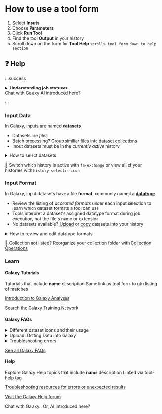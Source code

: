 # How to use a tool form

1. Select **Inputs**
2. Choose **Parameters**
3. Click **Run Tool**
4. Find the tool **Output** in your history
5. Scroll down on the form for **Tool Help** `scrolls tool form down to help section`

## :question: Help

:::success
<details>
  <summary><b>Understanding job statuses</b></summary>
  display md https://training.galaxyproject.org/training-material/faqs/galaxy/datasets_job_status.html
</details>
Chat with Galaxy AI introduced here?

:::

### Input Data

In Galaxy, inputs are named **[datasets](https://training.galaxyproject.org/training-material/search2?query=dataset)**
- Datasets are  _files_
- Batch processing? Group similiar files into [dataset collections](https://training.galaxyproject.org/training-material/search2?query=collection) 
- Input datasets must be in the _currently active_ [history](https://training.galaxyproject.org/training-material/search2?query=history)

<details>
  <summary>How to select datasets</summary>

  1. Choose one of:
  
     * single dataset `fa-file`
     * multiple datasets `fa-files`
     * dataset collection `fa-folder`

  2. Then select from the list of available datasets

  3. Dataset not availble? You may need to adjust the dataset format

</details>


:flashlight: Switch which history is active with `fa-exchange` or view all of your histories with `history-selector-icon`

### Input Format

In Galaxy, input datasets have a file **format**, commonly named a **[datatype](https://training.galaxyproject.org/training-material/faqs/galaxy/datatypes_understanding_datatypes.html)**
- Review the listing of _accepted formats_ under each input selection to learn which dataset formats a tool can use
- Tools interpret a dataset's assigned datatype format during job execution, not the file's name or extension
- No datasets available? [Upload](https://training.galaxyproject.org/training-material/search2?query=upload) or [copy](https://training.galaxyproject.org/training-material/faqs/galaxy/histories_copy_dataset.html) datasets into your history

<details>
  <summary>How to review and edit datatype formats</summary>

  1. Review the currently assigned datatype
  
     * Expand individual datasets in the history panel to display the format
     * Collections will display the current datatype format of all the datasets inside the folder

  2. Assign, Convert or let Galaxy Auto-detect the datatype format
  
     * Change the datatype format with `fa-pencil`
     * Change the datatype format of a [dataset collection in a batch!](https://training.galaxyproject.org/training-material/faqs/galaxy/collections_change_datatype.html)

  3. Galaxy will Auto-detect the correct format for most data. If the guess is wrong, check the file contents!

     * Display the content of a dataset with `fa-eye`
     * Explore the content of a dataset with [Data Manipulation tools](https://training.galaxyproject.org/training-material/search2?query=olympics)
  
</details>

:flashlight: Collection not listed? Reorganize your collection folder with [Collection Operations](https://training.galaxyproject.org/training-material/topics/galaxy-interface/tutorials/collections/tutorial.html) 

### Learn

#### Galaxy Tutorials

Tutorials that include **name** description Same link as tool form to gtn listing of matches

[Introduction to Galaxy Analyses](https://training.galaxyproject.org/training-material/topics/introduction/)

[Search the Galaxy Training Network](https://training.galaxyproject.org/training-material/search2)

#### Galaxy FAQs

<details>
  <summary>Different dataset icons and their usage</summary>
  display md https://training.galaxyproject.org/training-material/faqs/galaxy/datasets_icons.html
</details>

<details>
  <summary>Upload: Getting Data into Galaxy</summary>
  display md https://help.galaxyproject.org/t/getting-data-into-galaxy/10868
</details>

<details>
  <summary>Troubleshooting errors</summary>
  display md https://training.galaxyproject.org/training-material/faqs/galaxy/analysis_troubleshooting.html
</details>

[See all Galaxy FAQs](https://training.galaxyproject.org/training-material/faqs/galaxy/)


#### Help

Explore Galaxy Help topics that include **name** description Linked via tool-help tag

[Troubleshooting resources for errors or unexpected results](https://help.galaxyproject.org/docs?topic=42)

[Visit the Galaxy Help forum](https://help.galaxyproject.org/)

Chat with Galaxy.. Or, AI introduced here?
